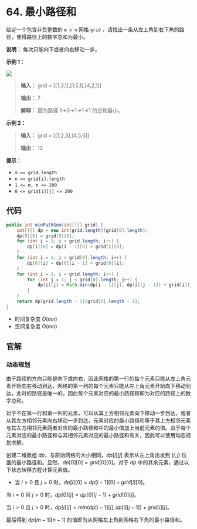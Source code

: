 # 64. 最小路径和

给定一个包含非负整数的 `m x n` 网格 `grid` ，请找出一条从左上角到右下角的路径，使得路径上的数字总和为最小。

**说明：** 每次只能向下或者向右移动一步。

**示例 1：** 

![](http://public.file.lvshuhuai.cn/images\minpath.jpg)
> **输入：** grid = \[\[1,3,1],\[1,5,1],\[4,2,1]]
>
> **输出：** 7
>
> **解释：** 因为路径 1→3→1→1→1 的总和最小。

**示例 2：** 

> **输入：** grid = \[\[1,2,3],\[4,5,6]]
>
> **输出：** 12

**提示：** 

*   `m == grid.length`
*   `n == grid[i].length`
*   `1 <= m, n <= 200`
*   `0 <= grid[i][j] <= 200`

## 代码

```java
public int minPathSum(int[][] grid) {
    int[][] dp = new int[grid.length][grid[0].length];
    dp[0][0] = grid[0][0];
    for (int i = 1; i < grid.length; i++) {
        dp[i][0] = dp[i - 1][0] + grid[i][0];
    }
    for (int i = 1; i < grid[0].length; i++) {
        dp[0][i] = dp[0][i - 1] + grid[0][i];
    }
    for (int i = 1; i < grid.length; i++) {
        for (int j = 1; j < grid[0].length; j++) {
            dp[i][j] = Math.min(dp[i - 1][j], dp[i][j - 1]) + grid[i][j];
        }
    }
    return dp[grid.length - 1][grid[0].length - 1];
}
```

- 时间复杂度 $O(mn)$
- 空间复杂度 $O(mn)$

## 官解

### 动态规划

由于路径的方向只能是向下或向右，因此网格的第一行的每个元素只能从左上角元素开始向右移动到达，网格的第一列的每个元素只能从左上角元素开始向下移动到达，此时的路径是唯一的，因此每个元素对应的最小路径和即为对应的路径上的数字总和。

对于不在第一行和第一列的元素，可以从其上方相邻元素向下移动一步到达，或者从其左方相邻元素向右移动一步到达，元素对应的最小路径和等于其上方相邻元素与其左方相邻元素两者对应的最小路径和中的最小值加上当前元素的值。由于每个元素对应的最小路径和与其相邻元素对应的最小路径和有关，因此可以使用动态规划求解。

创建二维数组 $dp$，与原始网格的大小相同，$dp[i][j]$ 表示从左上角出发到 $(i,j)$ 位置的最小路径和。显然，$dp[0][0]=grid[0][0]$。对于 $dp$ 中的其余元素，通过以下状态转移方程计算元素值。

- 当 $i>0$ 且 $j=0$ 时，$dp[i][0]=dp[i−1][0]+grid[i][0]$。

当 $i=0$ 且 $j>0$ 时，$dp[0][j]=dp[0][j−1]+grid[0][j]$。

当 $i>0$ 且 $j>0$ 时，$dp[i][j]=min(dp[i−1][j],dp[i][j−1])+grid[i][j]$。

最后得到 $dp[m−1][n−1]$ 的值即为从网格左上角到网格右下角的最小路径和。
